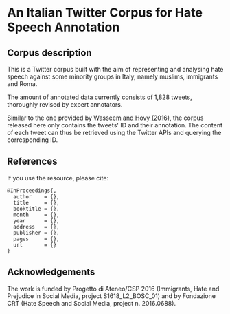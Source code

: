 # An Italian Twitter Corpus for Hate Speech Annotation

## Corpus description

This is a Twitter corpus built with the aim of representing and analysing hate speech against some minority groups in Italy, namely muslims, immigrants and Roma. 

The amount of annotated data currently consists of 1,828 tweets, thoroughly revised by expert annotators.

Similar to the one provided by [Wasseem and Hovy (2016)](https://github.com/ZeerakW/hatespeech), the corpus released here only contains the tweets' ID and their annotation. The content of each tweet can thus be retrieved using the Twitter APIs and querying the corresponding ID.


## References

If you use the resource, please cite:

~~~
@InProceedings{,
  author    = {},
  title     = {},
  booktitle = {},
  month     = {},
  year      = {},
  address   = {},
  publisher = {},
  pages     = {},
  url       = {}
}
~~~


## Acknowledgements
The work is funded by Progetto di Ateneo/CSP 2016 (Immigrants, Hate and Prejudice in Social Media, project S1618_L2_BOSC_01) and by Fondazione CRT (Hate Speech and Social Media, project n. 2016.0688).

